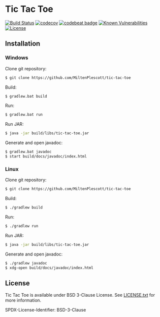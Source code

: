 # Tic Tac Toe

[![Build Status](https://travis-ci.org/MiltenPlescott/tic-tac-toe.svg?branch=master)](https://travis-ci.org/MiltenPlescott/tic-tac-toe)
[![codecov](https://codecov.io/gh/MiltenPlescott/tic-tac-toe/branch/master/graph/badge.svg)](https://codecov.io/gh/MiltenPlescott/tic-tac-toe)
[![codebeat badge](https://codebeat.co/badges/8311b4cf-e378-4434-a11d-33bed436772a)](https://codebeat.co/projects/github-com-miltenplescott-tic-tac-toe-master)
[![Known Vulnerabilities](https://snyk.io/test/github/MiltenPlescott/tic-tac-toe/badge.svg)](https://snyk.io/test/github/MiltenPlescott/tic-tac-toe)
[![License](https://img.shields.io/badge/License-BSD%203--Clause-blue.svg)](https://opensource.org/licenses/BSD-3-Clause)

## Installation

### Windows

Clone git repository:
```sh
$ git clone https://github.com/MiltenPlescott/tic-tac-toe
```

Build:
```sh
$ gradlew.bat build
```

Run:
```sh
$ gradlew.bat run
```

Run JAR:
```sh
$ java -jar build/libs/tic-tac-toe.jar
```

Generate and open javadoc:
```sh
$ gradlew.bat javadoc
$ start build/docs/javadoc/index.html
```

### Linux

Clone git repository:
```sh
$ git clone https://github.com/MiltenPlescott/tic-tac-toe
```

Build:
```sh
$ ./gradlew build
```

Run:
```sh
$ ./gradlew run
```

Run JAR:
```sh
$ java -jar build/libs/tic-tac-toe.jar
```

Generate and open javadoc:
```sh
$ ./gradlew javadoc
$ xdg-open build/docs/javadoc/index.html
```

## License

Tic Tac Toe is available under BSD 3-Clause License. See [LICENSE.txt](https://github.com/MiltenPlescott/tic-tac-toe/blob/master/LICENSE.txt) for more information.

SPDX-License-Identifier: BSD-3-Clause
